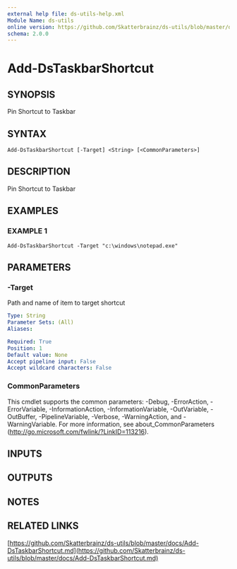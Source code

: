 ```yaml
---
external help file: ds-utils-help.xml
Module Name: ds-utils
online version: https://github.com/Skatterbrainz/ds-utils/blob/master/docs/Add-DsTaskbarShortcut.md
schema: 2.0.0
---
```


# Add-DsTaskbarShortcut

## SYNOPSIS
Pin Shortcut to Taskbar

## SYNTAX

```
Add-DsTaskbarShortcut [-Target] <String> [<CommonParameters>]
```

## DESCRIPTION
Pin Shortcut to Taskbar

## EXAMPLES

### EXAMPLE 1
```
Add-DsTaskbarShortcut -Target "c:\windows\notepad.exe"
```

## PARAMETERS

### -Target
Path and name of item to target shortcut

```yaml
Type: String
Parameter Sets: (All)
Aliases:

Required: True
Position: 1
Default value: None
Accept pipeline input: False
Accept wildcard characters: False
```

### CommonParameters
This cmdlet supports the common parameters: -Debug, -ErrorAction, -ErrorVariable, -InformationAction, -InformationVariable, -OutVariable, -OutBuffer, -PipelineVariable, -Verbose, -WarningAction, and -WarningVariable.
For more information, see about_CommonParameters (http://go.microsoft.com/fwlink/?LinkID=113216).

## INPUTS

## OUTPUTS

## NOTES

## RELATED LINKS

[https://github.com/Skatterbrainz/ds-utils/blob/master/docs/Add-DsTaskbarShortcut.md](https://github.com/Skatterbrainz/ds-utils/blob/master/docs/Add-DsTaskbarShortcut.md)

